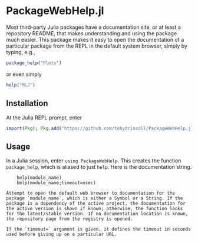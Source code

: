# PackageWebHelp.jl

Most third-party Julia packages have a documentation site, or at least a repository README, that makes understanding and using the package much easier. This package makes it easy to open the documentation of a particular package from the REPL in the default system browser, simply by typing, e.g.,

```julia
package_help("Plots")
```

or even simply

```julia
help("MLJ")
```

## Installation

At the Julia REPL prompt, enter

```julia
import(Pkg); Pkg.add("https://github.com/tobydriscoll/PackageWebHelp.jl")
```

## Usage

In a Julia session, enter `using PackageWebHelp`. This creates the function `package_help`, which is aliased to just `help`. Here is the documentation string.

```
    help(module_name)
    help(module_name;timeout=nsec)

Attempt to open the default web browser to documentation for the package `module_name`, which is either a Symbol or a String. If the package is a dependency of the active project, the documentation for the active version is shown if known; otherwise, the function looks for the latest/stable version. If no documentation location is known, the repository page from the registry is opened.

If the `timeout=` argument is given, it defines the timeout in seconds used before giving up on a particular URL.
```
